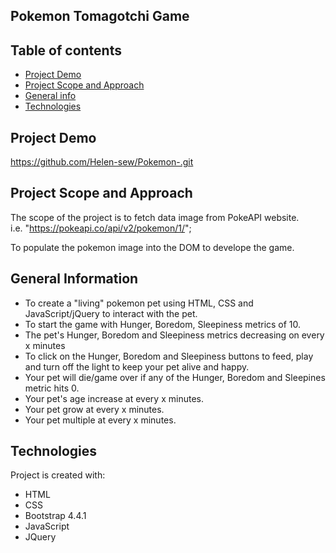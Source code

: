 ## Pokemon Tomagotchi Game 

## Table of contents
* [Project Demo](#project-demo)
* [Project Scope and Approach](#project-scope-and-Approach)
* [General info](#general-info)
* [Technologies](#technologies)



## Project Demo

https://github.com/Helen-sew/Pokemon-.git

## Project Scope and Approach 

The scope of the project is to fetch data image from PokeAPI website.  
i.e. "https://pokeapi.co/api/v2/pokemon/1/";

To populate the pokemon image into the DOM to develope the game. 


## General Information 

* To create a "living" pokemon pet using HTML, CSS and JavaScript/jQuery to interact with the pet.
* To start the game with Hunger, Boredom, Sleepiness metrics of 10. 
* The pet's Hunger, Boredom and Sleepiness metrics decreasing on every x minutes  
* To click on the Hunger, Boredom and Sleepiness buttons to feed, play and turn off the light to keep your pet alive and happy. 
* Your pet will die/game over if any of the Hunger, Boredom and Sleepines metric hits 0.
* Your pet's age increase at every x minutes. 
* Your pet grow at every x minutes. 
* Your pet multiple at every x minutes. 


## Technologies
Project is created with:
* HTML
* CSS
* Bootstrap 4.4.1
* JavaScript 
* JQuery



	





